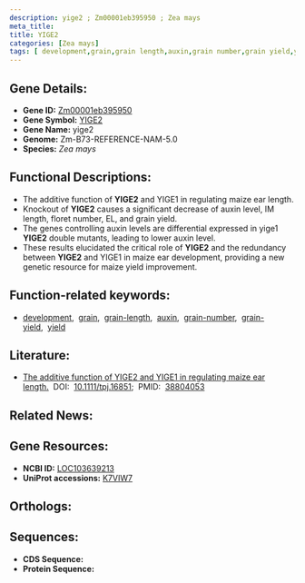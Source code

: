 ```yaml
---
description: yige2 ; Zm00001eb395950 ; Zea mays
meta_title:
title: YIGE2
categories: [Zea mays]
tags: [ development,grain,grain length,auxin,grain number,grain yield,yield ]
---
```


## Gene Details:
- **Gene ID:** [Zm00001eb395950]()
- **Gene Symbol:** <u>YIGE2</u>
- **Gene Name:** yige2
- **Genome:** Zm-B73-REFERENCE-NAM-5.0
- **Species:** *Zea mays*

## Functional Descriptions:
   - The additive function of **YIGE2** and YIGE1 in regulating maize ear length.
   - Knockout of **YIGE2** causes a significant decrease of auxin level, IM length, floret number, EL, and grain yield.
   - The genes controlling auxin levels are differential expressed in yige1 **YIGE2** double mutants, leading to lower auxin level.
   - These results elucidated the critical role of **YIGE2** and the redundancy between **YIGE2** and YIGE1 in maize ear development, providing a new genetic resource for maize yield improvement.

## Function-related keywords:
   - [development](/tags/development/),&nbsp;&nbsp;[grain](/tags/grain/),&nbsp;&nbsp;[grain-length](/tags/grain-length/),&nbsp;&nbsp;[auxin](/tags/auxin/),&nbsp;&nbsp;[grain-number](/tags/grain-number/),&nbsp;&nbsp;[grain-yield](/tags/grain-yield/),&nbsp;&nbsp;[yield](/tags/yield/)

## Literature:
   - [The additive function of YIGE2 and YIGE1 in regulating maize ear length.](https://www.doi.org/10.1111/tpj.16851)&nbsp;&nbsp;DOI:&nbsp;&nbsp;[10.1111/tpj.16851](https://www.doi.org/10.1111/tpj.16851);&nbsp;&nbsp;PMID:&nbsp;&nbsp;[38804053](https://pubmed.ncbi.nlm.nih.gov/38804053/)

## Related News:

## Gene Resources:
- **NCBI ID:**  [LOC103639213](https://www.ncbi.nlm.nih.gov/search/all/?term=LOC103639213)
- **UniProt accessions:**  [K7VIW7](https://www.uniprot.org/uniprotkb/K7VIW7/entry)

## Orthologs:

## Sequences:
- **CDS Sequence:**
- **Protein Sequence:**

